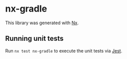 # nx-gradle

This library was generated with [Nx](https://nx.dev).

## Running unit tests

Run `nx test nx-gradle` to execute the unit tests via [Jest](https://jestjs.io).
